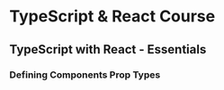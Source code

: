 
# TypeScript & React Course

## TypeScript with React - Essentials

### Defining Components Prop Types

````
````

<!--stackedit_data:
eyJoaXN0b3J5IjpbMjA1ODY4ODA4MywtMTY0OTk1OTkzOSwyMT
I3MDIyNjYsMTk5OTgzOTMzMF19
-->